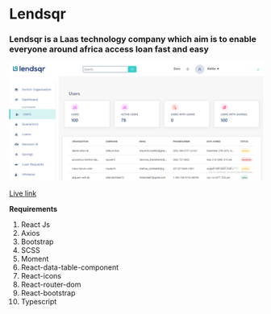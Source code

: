 # Lendsqr

### Lendsqr is a Laas technology company which aim is to enable everyone around africa access loan fast and easy

[![Image](./lend-sqr-screenshot.png)](http://david-aremu-lendsqr-fe-test.netlify.app)

[Live link](http://david-aremu.lendsqr-fe-test.netlify.app)

**Requirements**

1. React Js
2. Axios
3. Bootstrap
4. SCSS
5. Moment
6. React-data-table-component
7. React-icons
8. React-router-dom
9. React-bootstrap
10. Typescript
